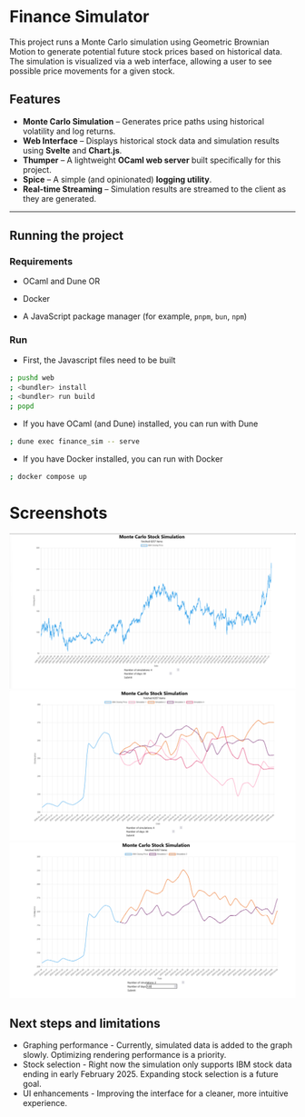 # Finance Simulator

This project runs a Monte Carlo simulation using Geometric Brownian Motion to generate potential future stock prices based
on historical data. The simulation is visualized via a web interface, allowing a user to see possible price movements for a 
given stock.

## Features
- **Monte Carlo Simulation** – Generates price paths using historical volatility and log returns.
- **Web Interface** – Displays historical stock data and simulation results using **Svelte** and **Chart.js**.
- **Thumper** – A lightweight **OCaml web server** built specifically for this project.
- **Spice** – A simple (and opinionated) **logging utility**.
- **Real-time Streaming** – Simulation results are streamed to the client as they are generated.

---

## Running the project

### Requirements
- OCaml and Dune
OR
- Docker

- A JavaScript package manager (for example, `pnpm`, `bun`, `npm`)

### Run
- First, the Javascript files need to be built
```bash
; pushd web
; <bundler> install
; <bundler> run build
; popd
```
- If you have OCaml (and Dune) installed, you can run with Dune
```bash
; dune exec finance_sim -- serve
```

- If you have Docker installed, you can run with Docker
```bash
; docker compose up
```

# Screenshots
![base](screenshots/base.png)
![simulation](screenshots/simulation.png)
![simulation_2](screenshots/simulation_2.png)

## Next steps and limitations
- Graphing performance - Currently, simulated data is added to the graph slowly. Optimizing rendering performance is a priority.
- Stock selection - Right now the simulation only supports IBM stock data ending in early February 2025. Expanding stock selection is a future goal.
- UI enhancements - Improving the interface for a cleaner, more intuitive experience.


